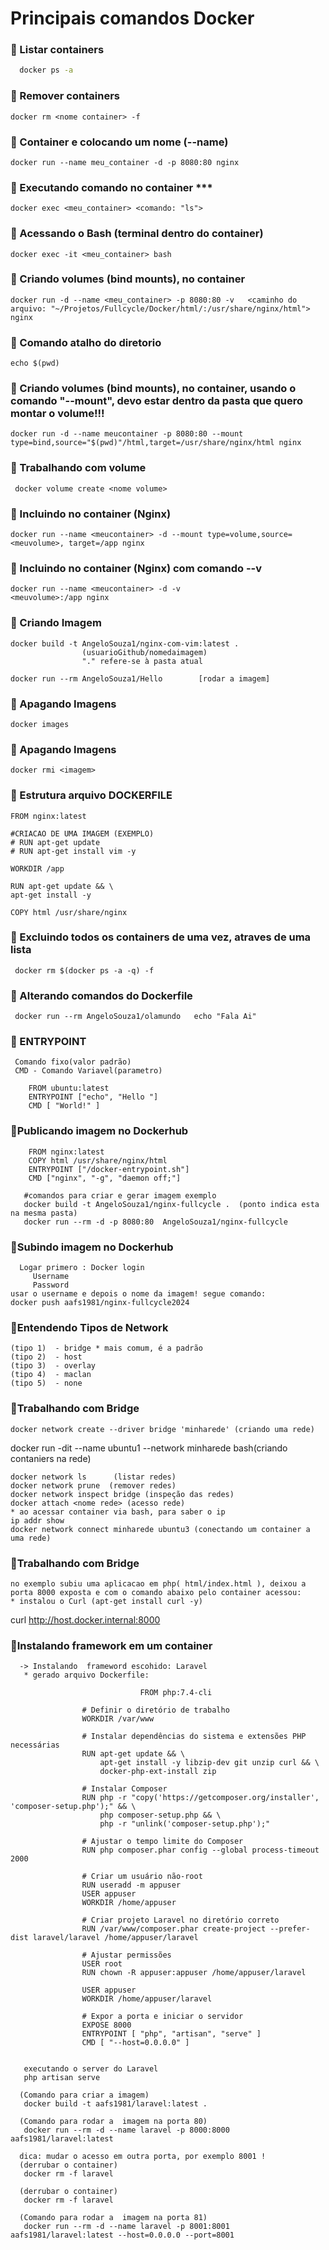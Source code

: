 # Principais comandos Docker


### 🔹 Listar containers 
  ```bash
    docker ps -a
 ```
   
### 🔹 Remover containers 

    docker rm <nome container> -f

### 🔹 Container e colocando um nome (--name) 

    docker run --name meu_container -d -p 8080:80 nginx  

### 🔹 Executando comando no container ***

    docker exec <meu_container> <comando: "ls">

### 🔹 Acessando o Bash (terminal dentro do container) 

    docker exec -it <meu_container> bash

### 🔹 Criando volumes (bind mounts), no container 

    docker run -d --name <meu_container> -p 8080:80 -v   <caminho do arquivo: "~/Projetos/Fullcycle/Docker/html/:/usr/share/nginx/html"> nginx

### 🔹 Comando atalho do diretorio

    echo $(pwd)

### 🔹 Criando volumes (bind mounts), no container, usando o comando "--mount", devo estar dentro da pasta que quero montar o volume!!! 

    docker run -d --name meucontainer -p 8080:80 --mount type=bind,source="$(pwd)"/html,target=/usr/share/nginx/html nginx

### 🔹 Trabalhando com volume 

     docker volume create <nome volume>

### 🔹 Incluindo no container (Nginx) 

    docker run --name <meucontainer> -d --mount type=volume,source=<meuvolume>, target=/app nginx


### 🔹 Incluindo no container (Nginx) com comando --v 

    docker run --name <meucontainer> -d -v 
    <meuvolume>:/app nginx


### 🔹 Criando Imagem 

    docker build -t AngeloSouza1/nginx-com-vim:latest .
                    (usuarioGithub/nomedaimagem)
                    "." refere-se à pasta atual

    docker run --rm AngeloSouza1/Hello        [rodar a imagem]

### 🔹 Apagando Imagens 

    docker images


### 🔹 Apagando Imagens 
 
    docker rmi <imagem>

### 🔹 Estrutura arquivo DOCKERFILE

    FROM nginx:latest

    #CRIACAO DE UMA IMAGEM (EXEMPLO)
    # RUN apt-get update
    # RUN apt-get install vim -y

    WORKDIR /app

    RUN apt-get update && \
    apt-get install -y

    COPY html /usr/share/nginx 

### 🔹 Excluindo todos os containers de uma vez, atraves de uma lista

     docker rm $(docker ps -a -q) -f


### 🔹 Alterando comandos do Dockerfile

     docker run --rm AngeloSouza1/olamundo   echo "Fala Ai"

### 🔹 ENTRYPOINT
     Comando fixo(valor padrão)
     CMD - Comando Variavel(parametro)

        FROM ubuntu:latest
        ENTRYPOINT ["echo", "Hello "]
        CMD [ "World!" ]

### 🔹Publicando imagem no Dockerhub

        FROM nginx:latest
        COPY html /usr/share/nginx/html
        ENTRYPOINT ["/docker-entrypoint.sh"]
        CMD ["nginx", "-g", "daemon off;"]

       #comandos para criar e gerar imagem exemplo 
       docker build -t AngeloSouza1/nginx-fullcycle .  (ponto indica esta na mesma pasta) 
       docker run --rm -d -p 8080:80  AngeloSouza1/nginx-fullcycle



### 🔹Subindo imagem no Dockerhub

      Logar primero : Docker login
         Username                   
         Password
    usar o username e depois o nome da imagem! segue comando:
    docker push aafs1981/nginx-fullcycle2024

### 🔹Entendendo Tipos de Network

    (tipo 1)  - bridge * mais comum, é a padrão
    (tipo 2)  - host
    (tipo 3)  - overlay
    (tipo 4)  - maclan
    (tipo 5)  - none

### 🔹Trabalhando com Bridge
     
    docker network create --driver bridge 'minharede' (criando uma rede)
docker run -dit --name ubuntu1 --network minharede bash(criando contaniers na rede)

    docker network ls      (listar redes)
    docker network prune  (remover redes)
    docker network inspect bridge (inspeção das redes)
    docker attach <nome rede> (acesso rede)
    * ao acessar container via bash, para saber o ip
    ip addr show
    docker network connect minharede ubuntu3 (conectando um container a uma rede)


### 🔹Trabalhando com Bridge

    no exemplo subiu uma aplicacao em php( html/index.html ), deixou a porta 8000 exposta e com o comando abaixo pelo container acessou: 
    * instalou o Curl (apt-get install curl -y)

curl http://host.docker.internal:8000


### 🔹Instalando framework em um container

      -> Instalando  frameword escohido: Laravel
       * gerado arquivo Dockerfile:

                                 FROM php:7.4-cli

                    # Definir o diretório de trabalho
                    WORKDIR /var/www

                    # Instalar dependências do sistema e extensões PHP necessárias
                    RUN apt-get update && \
                        apt-get install -y libzip-dev git unzip curl && \
                        docker-php-ext-install zip

                    # Instalar Composer
                    RUN php -r "copy('https://getcomposer.org/installer', 'composer-setup.php');" && \
                        php composer-setup.php && \
                        php -r "unlink('composer-setup.php');"

                    # Ajustar o tempo limite do Composer
                    RUN php composer.phar config --global process-timeout 2000

                    # Criar um usuário não-root
                    RUN useradd -m appuser
                    USER appuser
                    WORKDIR /home/appuser

                    # Criar projeto Laravel no diretório correto
                    RUN /var/www/composer.phar create-project --prefer-dist laravel/laravel /home/appuser/laravel

                    # Ajustar permissões
                    USER root
                    RUN chown -R appuser:appuser /home/appuser/laravel

                    USER appuser
                    WORKDIR /home/appuser/laravel

                    # Expor a porta e iniciar o servidor
                    EXPOSE 8000
                    ENTRYPOINT [ "php", "artisan", "serve" ]
                    CMD [ "--host=0.0.0.0" ]


       executando o server do Laravel 
       php artisan serve
    
      (Comando para criar a imagem) 
       docker build -t aafs1981/laravel:latest . 

      (Comando para rodar a  imagem na porta 80) 
       docker run --rm -d --name laravel -p 8000:8000 aafs1981/laravel:latest

      dica: mudar o acesso em outra porta, por exemplo 8001 !
      (derrubar o container)
       docker rm -f laravel

      (derrubar o container)
       docker rm -f laravel

      (Comando para rodar a  imagem na porta 81) 
       docker run --rm -d --name laravel -p 8001:8001 aafs1981/laravel:latest --host=0.0.0.0 --port=8001
















